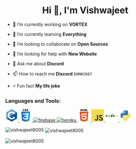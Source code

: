 <h1 align="center">Hi 👋, I'm Vishwajeet</h1>


- 🔭 I’m currently working on **VORTEX**

- 🌱 I’m currently learning **Everything**

- 👯 I’m looking to collaborate on **Open Sources**

- 🤝 I’m looking for help with **New Website**

- 💬 Ask me about **Discord**

- 📫 How to reach me **Discord** `DOM#2807`

- ⚡ Fun fact **My life joke**


<h3 align="left">Languages and Tools:</h3>
<p align="left"> <a href="https://www.cprogramming.com/" target="_blank"> <img src="https://raw.githubusercontent.com/devicons/devicon/master/icons/c/c-original.svg" alt="c" width="40" height="40"/> </a> <a href="https://www.w3schools.com/css/" target="_blank"> <img src="https://raw.githubusercontent.com/devicons/devicon/master/icons/css3/css3-original-wordmark.svg" alt="css3" width="40" height="40"/> </a> <a href="https://firebase.google.com/" target="_blank"> <img src="https://www.vectorlogo.zone/logos/firebase/firebase-icon.svg" alt="firebase" width="40" height="40"/> </a> <a href="https://heroku.com" target="_blank"> <img src="https://www.vectorlogo.zone/logos/heroku/heroku-icon.svg" alt="heroku" width="40" height="40"/> </a> <a href="https://www.w3.org/html/" target="_blank"> <img src="https://raw.githubusercontent.com/devicons/devicon/master/icons/html5/html5-original-wordmark.svg" alt="html5" width="40" height="40"/> </a> <a href="https://developer.mozilla.org/en-US/docs/Web/JavaScript" target="_blank"> <img src="https://raw.githubusercontent.com/devicons/devicon/master/icons/javascript/javascript-original.svg" alt="javascript" width="40" height="40"/> </a> <a href="https://nodejs.org" target="_blank"> <img src="https://raw.githubusercontent.com/devicons/devicon/master/icons/nodejs/nodejs-original-wordmark.svg" alt="nodejs" width="40" height="40"/> </a> <a href="https://www.python.org" target="_blank"> <img src="https://raw.githubusercontent.com/devicons/devicon/master/icons/python/python-original.svg" alt="python" width="40" height="40"/> </a> </p>

<p><img align="left" src="https://github-readme-stats.vercel.app/api/top-langs?username=vishwajeet8005&show_icons=true&locale=en&layout=tokyonight" alt="vishwajeet8005" /></p>

<p>&nbsp;<img align="center" src="https://github-readme-stats.vercel.app/api?username=vishwajeet8005&show_icons=true&locale=en" alt="vishwajeet8005" /></p>

<p><img align="center" src="https://github-readme-streak-stats.herokuapp.com/?user=vishwajeet8005&" alt="vishwajeet8005" /></p>
